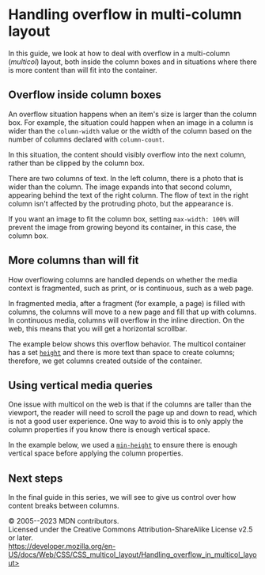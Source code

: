 Handling overflow in multi-column layout
========================================

In this guide, we look at how to deal with overflow in a multi-column
(*multicol*) layout, both inside the column boxes and in situations
where there is more content than will fit into the container.

Overflow inside column boxes
----------------------------

An overflow situation happens when an item\'s size is larger than the
column box. For example, the situation could happen when an image in a
column is wider than the `column-width` value or the width of the column
based on the number of columns declared with `column-count`.

In this situation, the content should visibly overflow into the next
column, rather than be clipped by the column box.

There are two columns of text. In the left column, there is a photo that
is wider than the column. The image expands into that second column,
appearing behind the text of the right column. The flow of text in the
right column isn\'t affected by the protruding photo, but the appearance
is.

If you want an image to fit the column box, setting `max-width: 100%`
will prevent the image from growing beyond its container, in this case,
the column box.

More columns than will fit
--------------------------

How overflowing columns are handled depends on whether the media context
is fragmented, such as print, or is continuous, such as a web page.

In fragmented media, after a fragment (for example, a page) is filled
with columns, the columns will move to a new page and fill that up with
columns. In continuous media, columns will overflow in the inline
direction. On the web, this means that you will get a horizontal
scrollbar.

The example below shows this overflow behavior. The multicol container
has a set [`height`](_Resources/Markup%20And%20Styling/css/height.md) and there is more text than space to
create columns; therefore, we get columns created outside of the
container.

Using vertical media queries
----------------------------

One issue with multicol on the web is that if the columns are taller
than the viewport, the reader will need to scroll the page up and down
to read, which is not a good user experience. One way to avoid this is
to only apply the column properties if you know there is enough vertical
space.

In the example below, we used a [`min-height`](min-height.md) [](using_media_queries.md) to ensure there is
enough vertical space before applying the column properties.

Next steps
----------

In the final guide in this series, we will see [](handling_content_breaks_in_multicol_layout.md) to
give us control over how content breaks between columns.

© 2005--2023 MDN contributors.\
Licensed under the Creative Commons Attribution-ShareAlike License v2.5
or later.\
https://developer.mozilla.org/en-US/docs/Web/CSS/CSS_multicol_layout/Handling_overflow_in_multicol_layout>
